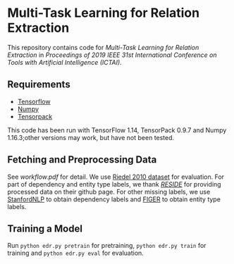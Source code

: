 # Multi-Task Learning for Relation Extraction
This repository contains code for *Multi-Task Learning for Relation Extraction* in *Proceedings of 2019 IEEE 31st International Conference on Tools with Artificial Intelligence (ICTAI)*. 

## Requirements
* [Tensorflow](https://www.tensorflow.org/)
* [Numpy](https://www.numpy.org)
* [Tensorpack](https://github.com/tensorpack/tensorpack)

This code has been run with TensorFlow 1.14, TensorPack 0.9.7 and Numpy 1.16.3;other versions may work, but have not been tested.

## Fetching and Preprocessing Data
See *workflow.pdf* for detail. We use [Riedel 2010 dataset](http://iesl.cs.umass.edu/riedel/ecml/) for evaluation. For part of dependency and entity type labels, we thank [*RESIDE*](https://github.com/malllabiisc/RESIDE) for providing processed data on their github page. For other missing labels, we use [StanfordNLP](https://stanfordnlp.github.io/stanfordnlp/) to obtain dependency labels and [FIGER](https://github.com/xiaoling/figer) to obtain entity type labels.

## Training a Model
Run `python edr.py pretrain` for pretraining, `python edr.py train` for training and `python edr.py eval` for evaluation.